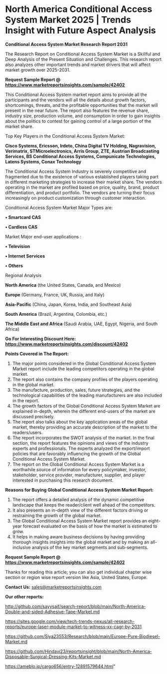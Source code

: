 # North America Conditional Access System Market 2025 | Trends Insight with Future Aspect Analysis

<strong>Conditional Access System Market Research Report 2031</strong>

The Research Report on Conditional Access System Market is a Skillful and Deep Analysis of the Present Situation and Challenges. This research report also analyzes other important trends and market drivers that will affect market growth over 2025-2031.

<strong>Request Sample Report @ <a href=https://www.marketreportsinsights.com/sample/42402>https://www.marketreportsinsights.com/sample/42402</a></strong>

This Conditional Access System market report aims to provide all the participants and the vendors will all the details about growth factors, shortcomings, threats, and the profitable opportunities that the market will present in the near future. The report also features the revenue share, industry size, production volume, and consumption in order to gain insights about the politics to contest for gaining control of a large portion of the market share.

Top Key Players in the Conditional Access System Market:

<strong>Cisco Systems, Ericsson, Irdeto, China Digital TV Holding, Nagravision, Verimatrix, STMicroelectronics, Arris Group, ZTE, Austrian Broadcasting Services, BS Conditional Access Systems, Compunicate Technologies, Latens Systems, Conax Technology</strong>

The Conditional Access System Industry is severely competitive and fragmented due to the existence of various established players taking part in different marketing strategies to increase their market share. The vendors operating in the market are profiled based on price, quality, brand, product differentiation, and product portfolio. The vendors are turning their focus increasingly on product customization through customer interaction.

Conditional Access System Market Major Types are:

<strong>•  Smartcard CAS

•  Cardless CAS</strong>

Market Major end-user applications :

<strong>•  Television

•  Internet Services

•  Others</strong>

Regional Analysis

</u><strong><b>North America</b></strong> (the United States, Canada, and Mexico)

<strong><b>Europe </b></strong>(Germany, France, UK, Russia, and Italy)

<strong><b>Asia-Pacific</b></strong> (China, Japan, Korea, India, and Southeast Asia)

<strong><b>South America</b></strong> (Brazil, Argentina, Colombia, etc.)

<strong><b>The Middle East and Africa</b></strong> (Saudi Arabia, UAE, Egypt, Nigeria, and South Africa)

<strong>Go For Interesting Discount Here: <a href=https://www.marketreportsinsights.com/discount/42402>https://www.marketreportsinsights.com/discount/42402</a></strong>

<strong>Points Covered in The Report:</strong>
<ol>
  <li>The major points considered in the Global Conditional Access System Market report include the leading competitors operating in the global market.</li>
  <li>The report also contains the company profiles of the players operating in the global market.</li>
  <li>The manufacture, production, sales, future strategies, and the technological capabilities of the leading manufacturers are also included in the report.</li>
  <li>The growth factors of the Global Conditional Access System Market are explained in-depth, wherein the different end-users of the market are discussed precisely.</li>
  <li>The report also talks about the key application areas of the global market, thereby providing an accurate description of the market to the readers/users.</li>
  <li>The report incorporates the SWOT analysis of the market. In the final section, the report features the opinions and views of the industry experts and professionals. The experts analyzed the export/import policies that are favorably influencing the growth of the Global Conditional Access System Market.</li>
  <li>The report on the Global Conditional Access System Market is a worthwhile source of information for every policymaker, investor, stakeholder, service provider, manufacturer, supplier, and player interested in purchasing this research document.</li>
</ol>
<strong>Reasons for Buying Global Conditional Access System Market Report:</strong>

<ol>
  <li>The report offers a detailed analysis of the dynamic competitive landscape that keeps the reader/client well ahead of the competitors.</li>
  <li>It also presents an in-depth view of the different factors driving or restraining the growth of the global market.</li>
  <li>The Global Conditional Access System Market report provides an eight-year forecast evaluated on the basis of how the market is estimated to grow.</li>
  <li>It helps in making aware business decisions by having providing thorough insights insights into the global market and by making an all-inclusive analysis of the key market segments and sub-segments.</li>
</ol>
<strong>Request Sample Report @ <a href=https://www.marketreportsinsights.com/sample/42402>https://www.marketreportsinsights.com/sample/42402</a></strong>


Thanks for reading this article; you can also get individual chapter wise section or region wise report version like Asia, United States, Europe.

<strong>Contact Us:</strong>
sales@marketreportsinsights.com

<strong>Our other reports:</strong>

<a href=http://github.com/sayysaif/search-report/blob/main/North-America-Double-and-sided-Adhesive-Tape-Market.md>http://github.com/sayysaif/search-report/blob/main/North-America-Double-and-sided-Adhesive-Tape-Market.md</a>

<a href=https://sites.google.com/view/tech-trends-nexus/all-research-reports/europe-laser-module-market-to-witness-xx-cagr-by-2031>https://sites.google.com/view/tech-trends-nexus/all-research-reports/europe-laser-module-market-to-witness-xx-cagr-by-2031</a>

<a href=https://github.com/Siya23553/Research/blob/main/Europe-Pure-Biodiesel-Market.md>https://github.com/Siya23553/Research/blob/main/Europe-Pure-Biodiesel-Market.md</a>

<a href=https://github.com/Hindavi23/reportsinsight/blob/main/North-America-Disposable-Surgical-Dressing-Kits-Market.md>https://github.com/Hindavi23/reportsinsight/blob/main/North-America-Disposable-Surgical-Dressing-Kits-Market.md</a>

<a href=https://ameblo.jp/cargo656/entry-12891579644.html>https://ameblo.jp/cargo656/entry-12891579644.html</a>"
